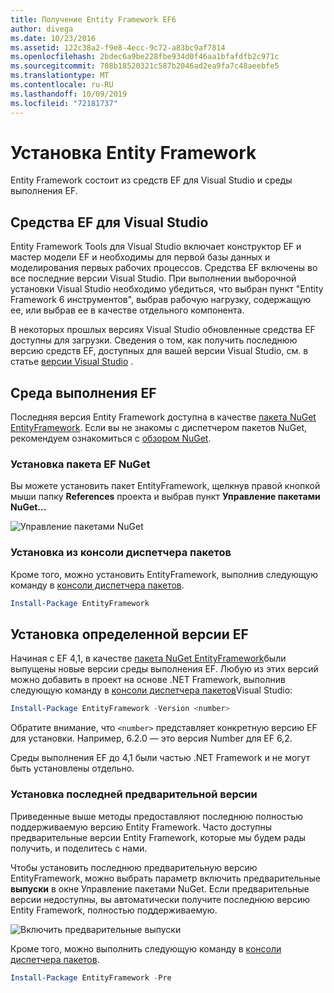 ```yaml
---
title: Получение Entity Framework EF6
author: divega
ms.date: 10/23/2016
ms.assetid: 122c38a2-f9e8-4ecc-9c72-a83bc9af7814
ms.openlocfilehash: 2bdec6a9be228fbe934d0f46aa1bfafdfb2c971c
ms.sourcegitcommit: 708b18520321c587b2046ad2ea9fa7c48aeebfe5
ms.translationtype: MT
ms.contentlocale: ru-RU
ms.lasthandoff: 10/09/2019
ms.locfileid: "72181737"
---
```

# <a name="get-entity-framework"></a>Установка Entity Framework
Entity Framework состоит из средств EF для Visual Studio и среды выполнения EF.

## <a name="ef-tools-for-visual-studio"></a>Средства EF для Visual Studio

Entity Framework Tools для Visual Studio включает конструктор EF и мастер модели EF и необходимы для первой базы данных и моделирования первых рабочих процессов. Средства EF включены во все последние версии Visual Studio. При выполнении выборочной установки Visual Studio необходимо убедиться, что выбран пункт "Entity Framework 6 инструментов", выбрав рабочую нагрузку, содержащую ее, или выбрав ее в качестве отдельного компонента.

В некоторых прошлых версиях Visual Studio обновленные средства EF доступны для загрузки. Сведения о том, как получить последнюю версию средств EF, доступных для вашей версии Visual Studio, см. в статье [версии Visual Studio](~/ef6/what-is-new/visual-studio.md) .

## <a name="ef-runtime"></a>Среда выполнения EF

Последняя версия Entity Framework доступна в качестве [пакета NuGet EntityFramework](https://nuget.org/packages/EntityFramework/). Если вы не знакомы с диспетчером пакетов NuGet, рекомендуем ознакомиться с [обзором NuGet](https://docs.microsoft.com/nuget/consume-packages/overview-and-workflow).

### <a name="installing-the-ef-nuget-package"></a>Установка пакета EF NuGet

Вы можете установить пакет EntityFramework, щелкнув правой кнопкой мыши папку **References** проекта и выбрав пункт **Управление пакетами NuGet...**

![Управление пакетами NuGet](~/ef6/media/managenugetpackages.png)

### <a name="installing-from-package-manager-console"></a>Установка из консоли диспетчера пакетов

Кроме того, можно установить EntityFramework, выполнив следующую команду в [консоли диспетчера пакетов](https://docs.nuget.org/docs/start-here/using-the-package-manager-console).

``` powershell
Install-Package EntityFramework
```

## <a name="installing-a-specific-version-of-ef"></a>Установка определенной версии EF

Начиная с EF 4,1, в качестве [пакета NuGet EntityFramework](https://www.nuget.org/packages/EntityFramework/)были выпущены новые версии среды выполнения EF. Любую из этих версий можно добавить в проект на основе .NET Framework, выполнив следующую команду в [консоли диспетчера пакетов](https://docs.nuget.org/docs/start-here/using-the-package-manager-console)Visual Studio:

``` powershell
Install-Package EntityFramework -Version <number>
```

Обратите внимание, что `<number>` представляет конкретную версию EF для установки. Например, 6.2.0 — это версия Number для EF 6,2.   

Среды выполнения EF до 4,1 были частью .NET Framework и не могут быть установлены отдельно.

### <a name="installing-the-latest-preview"></a>Установка последней предварительной версии

Приведенные выше методы предоставляют последнюю полностью поддерживаемую версию Entity Framework. Часто доступны предварительные версии Entity Framework, которые мы будем рады получить, и поделитесь с нами.

Чтобы установить последнюю предварительную версию EntityFramework, можно выбрать параметр включить предварительные **выпуски** в окне Управление пакетами NuGet. Если предварительные версии недоступны, вы автоматически получите последнюю версию Entity Framework, полностью поддерживаемую.

![Включить предварительные выпуски](~/ef6/media/includeprerelease.png)

Кроме того, можно выполнить следующую команду в [консоли диспетчера пакетов](https://docs.nuget.org/docs/start-here/using-the-package-manager-console).

``` powershell
Install-Package EntityFramework -Pre
```
